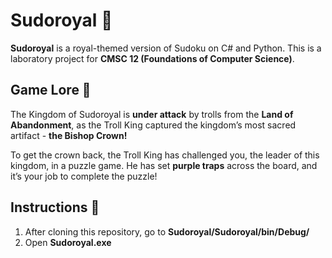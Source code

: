 # Sudoroyal 👑
**Sudoroyal** is a royal-themed version of Sudoku on C# and Python. This is a laboratory project for **CMSC 12 (Foundations of Computer Science)**.

## Game Lore 🏰
The Kingdom of Sudoroyal is **under attack** by trolls from the **Land of Abandonment**, as the Troll King captured the kingdom’s most sacred artifact - **the Bishop Crown!**

To get the crown back, the Troll King has challenged you, the leader of this kingdom, in a puzzle game. He has set **purple traps** across the board, and it’s your job to complete the puzzle!

## Instructions 📖
1. After cloning this repository, go to **Sudoroyal/Sudoroyal/bin/Debug/**
2. Open **Sudoroyal.exe**
